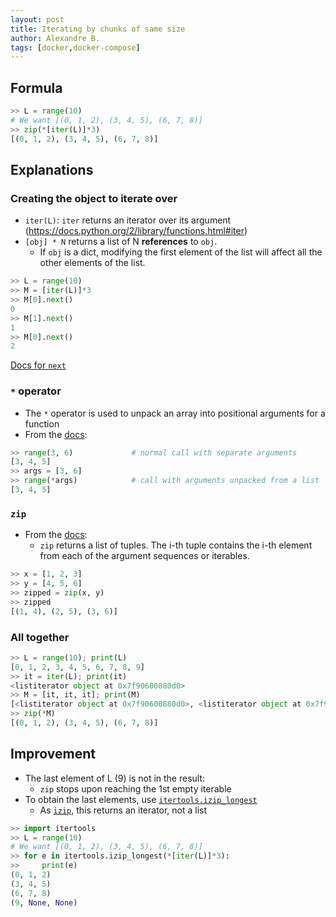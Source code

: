 ```yaml
---
layout: post
title: Iterating by chunks of same size 
author: Alexandre B.
tags: [docker,docker-compose]
---
```



## Formula
```Python
>> L = range(10)
# We want [(0, 1, 2), (3, 4, 5), (6, 7, 8)]
>> zip(*[iter(L)]*3)
[(0, 1, 2), (3, 4, 5), (6, 7, 8)]
```

## Explanations

### Creating the object to iterate over
- `iter(L)`: `iter` returns an iterator over its argument (https://docs.python.org/2/library/functions.html#iter)
- `[obj] * N` returns a list of N __references__ to `obj`. 
  - If `obj` is a dict, modifying the first element of the list will affect all the other elements of the list.

```Python
>> L = range(10)
>> M = [iter(L)]*3
>> M[0].next()
0
>> M[1].next()
1
>> M[0].next()
2
```
[Docs for `next`](https://docs.python.org/2.7/library/stdtypes.html#iterator.next)

### `*` operator

- The `*` operator is used to unpack an array into positional arguments for a function
- From the [docs](https://docs.python.org/2.7/tutorial/controlflow.html#unpacking-argument-lists):
 ```Python
>> range(3, 6)             # normal call with separate arguments
[3, 4, 5]
>> args = [3, 6]
>> range(*args)            # call with arguments unpacked from a list
[3, 4, 5]
 ```

### `zip`

- From the [docs](https://docs.python.org/2/library/functions.html#zip):
  - `zip` returns a list of tuples. The i-th tuple contains the i-th element from each of the argument sequences or iterables.
```Python
>> x = [1, 2, 3]
>> y = [4, 5, 6]
>> zipped = zip(x, y)
>> zipped
[(1, 4), (2, 5), (3, 6)]
```

### All together

```Python 
>> L = range(10); print(L)
[0, 1, 2, 3, 4, 5, 6, 7, 8, 9]
>> it = iter(L); print(it)
<listiterator object at 0x7f90600880d0>
>> M = [it, it, it]; print(M)
[<listiterator object at 0x7f90600880d0>, <listiterator object at 0x7f90600880d0>, <listiterator object at 0x7f90600880d0>]
>> zip(*M)
[(0, 1, 2), (3, 4, 5), (6, 7, 8)]
```

## Improvement

- The last element of L (9) is not in the result:
  - `zip` stops upon reaching the 1st empty iterable
- To obtain the last elements, use [`itertools.izip_longest`](https://docs.python.org/2/library/itertools.html#itertools.izip_longest)
  - As [`izip`](https://docs.python.org/2/library/itertools.html#itertools.izip), this returns an iterator, not a list
  
```Python
>> import itertools
>> L = range(10)
# We want [(0, 1, 2), (3, 4, 5), (6, 7, 8)]
>> for e in itertools.izip_longest(*[iter(L)]*3):
>>     print(e)
(0, 1, 2)
(3, 4, 5)
(6, 7, 8)
(9, None, None)
```
